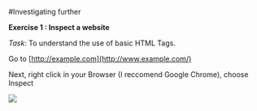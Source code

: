 #Investigating further

**Exercise 1 : Inspect a website**

*Task*: To understand the use of basic HTML Tags. 


Go to [http://example.com](http://www.example.com/) 

Next, right click in your Browser (I reccomend Google Chrome), choose Inspect 

<img src="http://screenshot.sh/mE6VnzZlEOvLb"></img>

